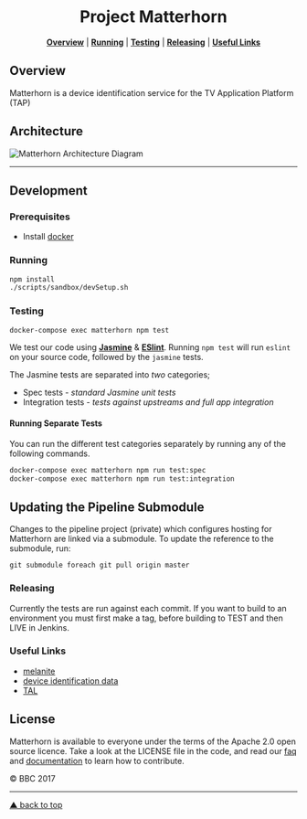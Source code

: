 <h1 align="center">Project Matterhorn</h1>

<p align="center">
<b><a href="#overview">Overview</a></b>
|
<b><a href="#running">Running</a></b>
|
<b><a href="#testing">Testing</a></b>
|
<b><a href="#releasing">Releasing</a></b>
|
<b><a href="#useful-links">Useful Links</a></b>
</p>

## Overview

Matterhorn is a device identification service for the TV Application Platform (TAP)

## Architecture

![Matterhorn Architecture Diagram](https://goo.gl/vuV2ZF)

---

## Development

### Prerequisites
* Install [docker](https://docker.github.io/engine/installation/)

### Running

```bash
npm install
./scripts/sandbox/devSetup.sh
```

### Testing

```bash
docker-compose exec matterhorn npm test
```

We test our code using [**Jasmine**](http://jasmine.github.io)
& [**ESlint**](http://eslint.org). Running
`npm test` will run `eslint` on your source code, followed by the
`jasmine` tests.

The Jasmine tests are separated into _two_ categories;

+ Spec tests - _standard Jasmine unit tests_
+ Integration tests - _tests against upstreams and full app integration_

#### Running Separate Tests ####

You can run the different test categories separately by running any of
the following commands.

```bash
docker-compose exec matterhorn npm run test:spec
docker-compose exec matterhorn npm run test:integration
```

## Updating the Pipeline Submodule

Changes to the pipeline project (private) which configures hosting for Matterhorn are linked via a submodule. To update the reference to the submodule, run:

```
git submodule foreach git pull origin master
```

### Releasing

Currently the tests are run against each commit.
If you want to build to an environment you must first make a tag, before building to TEST and then LIVE in Jenkins.

### Useful Links

* [melanite](https://github.com/bbc/melanite)
* [device identification data](https://github.com/bbc/device-identification-data)
* [TAL](https://github.com/bbc/tal)

## License

Matterhorn is available to everyone under the terms of the Apache 2.0 open source licence. Take a look at
the LICENSE file in the code, and read our [faq](https://bbc.github.io/tal/faq.html#question_who_can_use_this)
and [documentation](https://bbc.github.io/tal/other/contributing.html) to learn how to contribute.

© BBC 2017

---

[▲ back to top](#readme)
